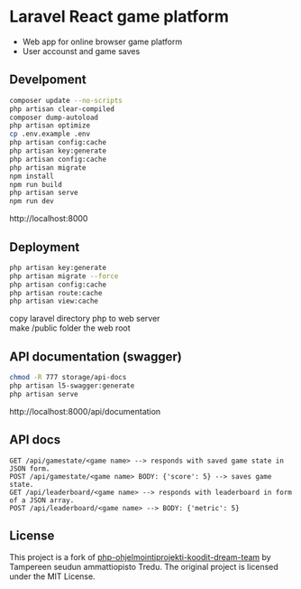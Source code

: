 # Laravel React game platform
- Web app for online browser game platform
- User accounst and game saves

## Develpoment

```bash
composer update --no-scripts
php artisan clear-compiled 
composer dump-autoload
php artisan optimize
cp .env.example .env
php artisan config:cache
php artisan key:generate
php artisan config:cache
php artisan migrate
npm install
npm run build
php artisan serve
npm run dev
```
http://localhost:8000

## Deployment
```bash
php artisan key:generate
php artisan migrate --force
php artisan config:cache
php artisan route:cache
php artisan view:cache
```
copy laravel directory php to web server  
make /public folder the web root

## API documentation (swagger)
```bash
chmod -R 777 storage/api-docs
php artisan l5-swagger:generate
php artisan serve
```
http://localhost:8000/api/documentation

## API docs
```
GET /api/gamestate/<game name> --> responds with saved game state in JSON form.  
POST /api/gamestate/<game name> BODY: {'score': 5} --> saves game state.  
GET /api/leaderboard/<game name> --> responds with leaderboard in form of a JSON array.  
POST /api/leaderboard/<game name> --> BODY: {'metric': 5}  
```

## License
This project is a fork of [php-ohjelmointiprojekti-koodit-dream-team](https://github.com/tredu/php-ohjelmointiprojekti-koodit-dream-team) by Tampereen seudun ammattiopisto Tredu. The original project is licensed under the MIT License.
